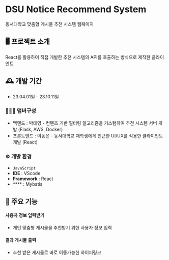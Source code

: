 # DSU Notice Recommend System
동서대학교 맞춤형 게시물 추천 시스템 웹페이지


## 🖥️ 프로젝트 소개
React를 활용하여 직접 개발한 추천 시스템의 API를 호출하는 방식으로 제작한 클라이언트
<br>

## 🕰️ 개발 기간
* 23.04.01일 - 23.10.11일

### 🧑‍🤝‍🧑 맴버구성
 - 백엔드 : 박태영 - 컨텐츠 기반 필터링 알고리즘을 커스텀하여 추천 시스템 서버 개발 (Flask, AWS, Docker)
 - 프론트엔드 : 이동윤 - 동서대학교 재학생에게 친근한 UI/UX를 적용한 클라이언트 개발 (React)

### ⚙️ 개발 환경
- `JavaScript`
- **IDE** : VScode
- **Framework** : React
- **** : Mybatis

## 📌 주요 기능
#### 사용자 정보 입력받기
- 개인 맞춤형 게시물을 추천받기 위한 사용자 정보 입력
#### 결과 게시물 출력
- 추천 받은 게시물로 바로 이동가능한 하이퍼링크
